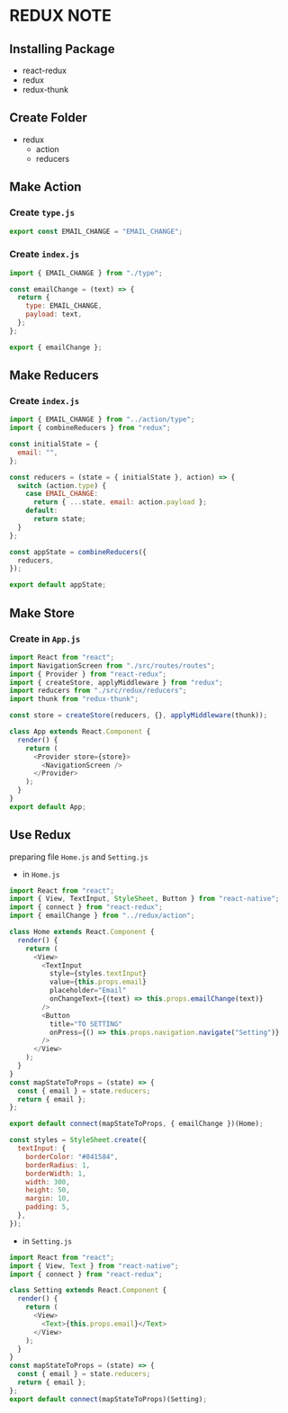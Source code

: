 # REDUX NOTE

## Installing Package

- react-redux
- redux
- redux-thunk

## Create Folder

- redux
  - action
  - reducers

## Make Action

### Create `type.js`

```javascript
export const EMAIL_CHANGE = "EMAIL_CHANGE";
```

### Create `index.js`

```javascript
import { EMAIL_CHANGE } from "./type";

const emailChange = (text) => {
  return {
    type: EMAIL_CHANGE,
    payload: text,
  };
};

export { emailChange };
```

## Make Reducers

### Create `index.js`

```javascript
import { EMAIL_CHANGE } from "../action/type";
import { combineReducers } from "redux";

const initialState = {
  email: "",
};

const reducers = (state = { initialState }, action) => {
  switch (action.type) {
    case EMAIL_CHANGE:
      return { ...state, email: action.payload };
    default:
      return state;
  }
};

const appState = combineReducers({
  reducers,
});

export default appState;
```

## Make Store

### Create in `App.js`

```javascript
import React from "react";
import NavigationScreen from "./src/routes/routes";
import { Provider } from "react-redux";
import { createStore, applyMiddleware } from "redux";
import reducers from "./src/redux/reducers";
import thunk from "redux-thunk";

const store = createStore(reducers, {}, applyMiddleware(thunk));

class App extends React.Component {
  render() {
    return (
      <Provider store={store}>
        <NavigationScreen />
      </Provider>
    );
  }
}
export default App;
```

## Use Redux

preparing file `Home.js` and `Setting.js`

- in `Home.js`

```javascript
import React from "react";
import { View, TextInput, StyleSheet, Button } from "react-native";
import { connect } from "react-redux";
import { emailChange } from "../redux/action";

class Home extends React.Component {
  render() {
    return (
      <View>
        <TextInput
          style={styles.textInput}
          value={this.props.email}
          placeholder="Email"
          onChangeText={(text) => this.props.emailChange(text)}
        />
        <Button
          title="TO SETTING"
          onPress={() => this.props.navigation.navigate("Setting")}
        />
      </View>
    );
  }
}
const mapStateToProps = (state) => {
  const { email } = state.reducers;
  return { email };
};

export default connect(mapStateToProps, { emailChange })(Home);

const styles = StyleSheet.create({
  textInput: {
    borderColor: "#841584",
    borderRadius: 1,
    borderWidth: 1,
    width: 300,
    height: 50,
    margin: 10,
    padding: 5,
  },
});
```

- in `Setting.js`

```javascript
import React from "react";
import { View, Text } from "react-native";
import { connect } from "react-redux";

class Setting extends React.Component {
  render() {
    return (
      <View>
        <Text>{this.props.email}</Text>
      </View>
    );
  }
}
const mapStateToProps = (state) => {
  const { email } = state.reducers;
  return { email };
};
export default connect(mapStateToProps)(Setting);
```
